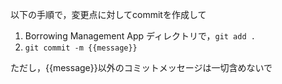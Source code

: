 以下の手順で，変更点に対してcommitを作成して

1. Borrowing Management App ディレクトリで，`git add .`
2. `git commit -m {{message}}`

ただし，{{message}}以外のコミットメッセージは一切含めないで
